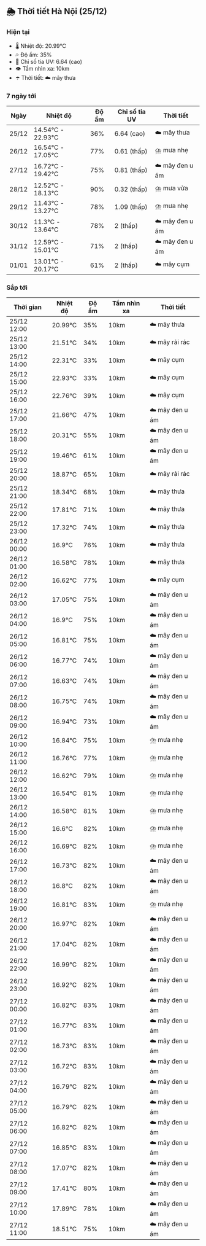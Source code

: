 ## 🌦️ Thời tiết Hà Nội (25/12)

### Hiện tại

- 🌡️ Nhiệt độ: 20.99℃
- 💦 Độ ẩm: 35%
- 🌟 Chỉ số tia UV: 6.64 (cao)
- 👁️ Tầm nhìn xa: 10km
- ☂️ Thời tiết: ☁️ mây thưa

### 7 ngày tới

| Ngày | Nhiệt độ | Độ ẩm | Chỉ số tia UV | Thời tiết |
| --- | --- | --- | --- | --- |
| 25/12 | 14.54℃ - 22.93℃ | 36% | 6.64 (cao) | ☁️ mây thưa |
| 26/12 | 16.54℃ - 17.05℃ | 77% | 0.61 (thấp) | ⛈️ mưa nhẹ |
| 27/12 | 16.72℃ - 19.42℃ | 75% | 0.81 (thấp) | ☁️ mây đen u ám |
| 28/12 | 12.52℃ - 18.13℃ | 90% | 0.32 (thấp) | ⛈️ mưa vừa |
| 29/12 | 11.43℃ - 13.27℃ | 78% | 1.09 (thấp) | ⛈️ mưa nhẹ |
| 30/12 | 11.3℃ - 13.64℃ | 78% | 2 (thấp) | ☁️ mây đen u ám |
| 31/12 | 12.59℃ - 15.01℃ | 71% | 2 (thấp) | ☁️ mây đen u ám |
| 01/01 | 13.01℃ - 20.17℃ | 61% | 2 (thấp) | ☁️ mây cụm |

### Sắp tới

| Thời gian | Nhiệt độ | Độ ẩm | Tầm nhìn xa | Thời tiết |
| --- | --- | --- | --- | --- |
| 25/12 12:00 | 20.99℃ | 35% | 10km | ☁️ mây thưa |
| 25/12 13:00 | 21.51℃ | 34% | 10km | ☁️ mây rải rác |
| 25/12 14:00 | 22.31℃ | 33% | 10km | ☁️ mây cụm |
| 25/12 15:00 | 22.93℃ | 33% | 10km | ☁️ mây cụm |
| 25/12 16:00 | 22.76℃ | 39% | 10km | ☁️ mây cụm |
| 25/12 17:00 | 21.66℃ | 47% | 10km | ☁️ mây đen u ám |
| 25/12 18:00 | 20.31℃ | 55% | 10km | ☁️ mây đen u ám |
| 25/12 19:00 | 19.46℃ | 61% | 10km | ☁️ mây đen u ám |
| 25/12 20:00 | 18.87℃ | 65% | 10km | ☁️ mây rải rác |
| 25/12 21:00 | 18.34℃ | 68% | 10km | ☁️ mây thưa |
| 25/12 22:00 | 17.81℃ | 71% | 10km | ☁️ mây thưa |
| 25/12 23:00 | 17.32℃ | 74% | 10km | ☁️ mây thưa |
| 26/12 00:00 | 16.9℃ | 76% | 10km | ☁️ mây thưa |
| 26/12 01:00 | 16.58℃ | 78% | 10km | ☁️ mây thưa |
| 26/12 02:00 | 16.62℃ | 77% | 10km | ☁️ mây cụm |
| 26/12 03:00 | 17.05℃ | 75% | 10km | ☁️ mây đen u ám |
| 26/12 04:00 | 16.9℃ | 75% | 10km | ☁️ mây đen u ám |
| 26/12 05:00 | 16.81℃ | 75% | 10km | ☁️ mây đen u ám |
| 26/12 06:00 | 16.77℃ | 74% | 10km | ☁️ mây đen u ám |
| 26/12 07:00 | 16.63℃ | 74% | 10km | ☁️ mây đen u ám |
| 26/12 08:00 | 16.75℃ | 74% | 10km | ☁️ mây đen u ám |
| 26/12 09:00 | 16.94℃ | 73% | 10km | ☁️ mây đen u ám |
| 26/12 10:00 | 16.84℃ | 75% | 10km | ⛈️ mưa nhẹ |
| 26/12 11:00 | 16.76℃ | 77% | 10km | ⛈️ mưa nhẹ |
| 26/12 12:00 | 16.62℃ | 79% | 10km | ⛈️ mưa nhẹ |
| 26/12 13:00 | 16.54℃ | 81% | 10km | ⛈️ mưa nhẹ |
| 26/12 14:00 | 16.58℃ | 81% | 10km | ⛈️ mưa nhẹ |
| 26/12 15:00 | 16.6℃ | 82% | 10km | ⛈️ mưa nhẹ |
| 26/12 16:00 | 16.69℃ | 82% | 10km | ⛈️ mưa nhẹ |
| 26/12 17:00 | 16.73℃ | 82% | 10km | ☁️ mây đen u ám |
| 26/12 18:00 | 16.8℃ | 82% | 10km | ☁️ mây đen u ám |
| 26/12 19:00 | 16.81℃ | 83% | 10km | ⛈️ mưa nhẹ |
| 26/12 20:00 | 16.97℃ | 82% | 10km | ☁️ mây đen u ám |
| 26/12 21:00 | 17.04℃ | 82% | 10km | ☁️ mây đen u ám |
| 26/12 22:00 | 16.99℃ | 82% | 10km | ☁️ mây đen u ám |
| 26/12 23:00 | 16.92℃ | 82% | 10km | ☁️ mây đen u ám |
| 27/12 00:00 | 16.82℃ | 83% | 10km | ☁️ mây đen u ám |
| 27/12 01:00 | 16.77℃ | 83% | 10km | ☁️ mây đen u ám |
| 27/12 02:00 | 16.73℃ | 83% | 10km | ☁️ mây đen u ám |
| 27/12 03:00 | 16.72℃ | 83% | 10km | ☁️ mây đen u ám |
| 27/12 04:00 | 16.79℃ | 82% | 10km | ☁️ mây đen u ám |
| 27/12 05:00 | 16.79℃ | 82% | 10km | ☁️ mây đen u ám |
| 27/12 06:00 | 16.82℃ | 82% | 10km | ☁️ mây đen u ám |
| 27/12 07:00 | 16.85℃ | 83% | 10km | ☁️ mây đen u ám |
| 27/12 08:00 | 17.07℃ | 82% | 10km | ☁️ mây đen u ám |
| 27/12 09:00 | 17.41℃ | 80% | 10km | ☁️ mây đen u ám |
| 27/12 10:00 | 17.89℃ | 78% | 10km | ☁️ mây đen u ám |
| 27/12 11:00 | 18.51℃ | 75% | 10km | ☁️ mây đen u ám |
